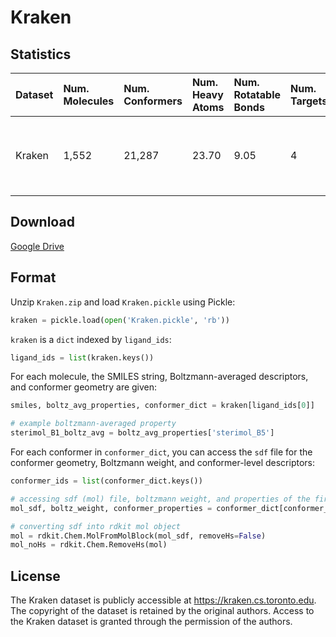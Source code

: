 # Kraken

## Statistics

| Dataset | Num. Molecules | Num. Conformers | Num. Heavy Atoms | Num. Rotatable Bonds | Num. Targets | Atomic Species                                    |
| :------ | :------------- | :-------------- | :--------------- | :------------------- | :----------- | :------------------------------------------------ |
| Kraken  | 1,552          | 21,287          | 23.70            | 9.05                 | 4            | H, B, C, N, O, F, Si, P, S, Cl, Fe, Se, Br, Sn, I |

## Download

[Google Drive](https://drive.google.com/file/d/1QrV651Re7s6UF7Lg4KC9PM5QQUMPU7wd/view?usp=sharing)

## Format

Unzip `Kraken.zip` and load `Kraken.pickle` using Pickle:

```python
kraken = pickle.load(open('Kraken.pickle', 'rb'))
```

`kraken` is a `dict` indexed by `ligand_ids`:

```python
ligand_ids = list(kraken.keys())
```

For each molecule, the SMILES string, Boltzmann-averaged descriptors, and conformer geometry are given:

```python
smiles, boltz_avg_properties, conformer_dict = kraken[ligand_ids[0]]

# example boltzmann-averaged property
sterimol_B1_boltz_avg = boltz_avg_properties['sterimol_B5']
```

For each conformer in `conformer_dict`, you can access the `sdf` file for the conformer geometry, Boltzmann weight, and conformer-level descriptors:

```python
conformer_ids = list(conformer_dict.keys())

# accessing sdf (mol) file, boltzmann weight, and properties of the first conformer
mol_sdf, boltz_weight, conformer_properties = conformer_dict[conformer_ids[0]]

# converting sdf into rdkit mol object
mol = rdkit.Chem.MolFromMolBlock(mol_sdf, removeHs=False)
mol_noHs = rdkit.Chem.RemoveHs(mol)
```

## License

The Kraken dataset is publicly accessible at https://kraken.cs.toronto.edu. The copyright of the dataset is retained by the original authors. Access to the Kraken dataset is granted through the permission of the authors.

